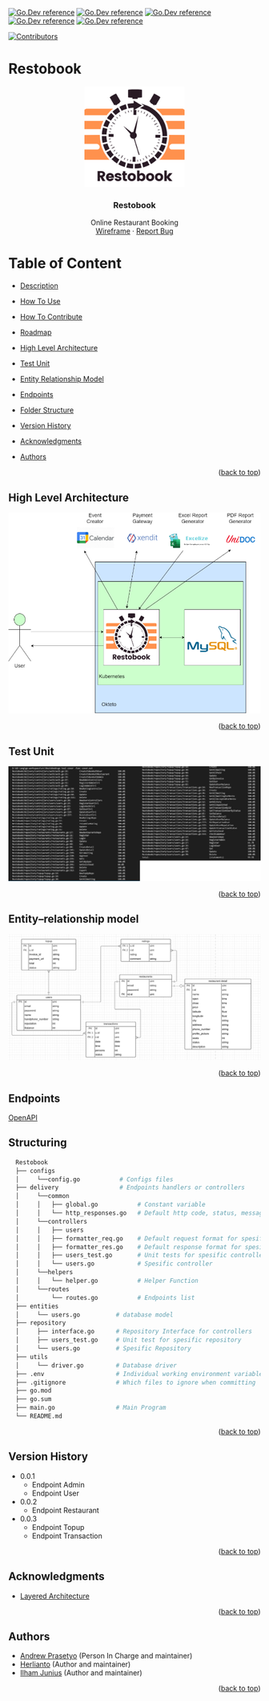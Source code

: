 <div id="top"></div>

[![Go.Dev reference](https://img.shields.io/badge/echo-reference-blue?logo=go&logoColor=blue)](https://github.com/labstack/echo)
[![Go.Dev reference](https://img.shields.io/badge/gorm-reference-blue?logo=go&logoColor=blue)](https://pkg.go.dev/gorm.io/gorm?tab=doc)
[![Go.Dev reference](https://img.shields.io/badge/google--calender-reference-blue)](https://pkg.go.dev/google.golang.org/api@v0.68.0/calendar/v3)
[![Go.Dev reference](https://img.shields.io/badge/unidoc--pdf-reference-blue)](https://pkg.go.dev/github.com/unidoc/unipdf/v3)
[![Go.Dev reference](https://img.shields.io/badge/excelize-reference-blue)](https://pkg.go.dev/github.com/xuri/excelize/v2@v2.5.0)

[![Contributors](https://img.shields.io/github/contributors/herlianto-github/Restobook.svg?style=for-the-badge)](https://github.com/herlianto-github/Restobook/graphs/contributors)

# Restobook

<!-- Description -->
<div align="center">
  <a href="https://github.com/herlianto-github/Restobook/IMAGES/Restobook.png">
    <img src="IMAGES/Restobook.png" alt="Logo" width="200" height="200">
  </a>
</div>
<div>
  <h3 align="center">Restobook</h3>
  <p align="center">
    Online Restaurant Booking
    <br/>
    <!-- <br /> -->
    <a href="https://whimsical.com/online-order-QJZTHKQp4jGWeVMxMsmLiX">Wireframe</a>
    ·
    <a href="https://github.com/herlianto-github/Restobook/issues">Report Bug</a>
  </p>
</div>

# Table of Content

- [Description](#restobook)
- [How To Use](HOW_TO_USE.md)
- [How To Contribute](CONRTIBUTING.md)
- [Roadmap](ROADMAP.md)
- [High Level Architecture](#high-level-architecture)
- [Test Unit](#test-unit)
- [Entity Relationship Model](#entity–relationship-model)
- [Endpoints](#endpoints)
- [Folder Structure](#structuring)
- [Version History](#version-history)
- [Acknowledgments](#acknowledgments)
- [Authors](#authors)

  <p align="right">(<a href="#top">back to top</a>)</p>

## High Level Architecture
 <!-- High Level Architecture -->  
  <div align="center">
    <a href="https://github.com/herlianto-github/Restobook/blob/main/IMAGES/HLA.drawio.png?raw=true">
      <img src="IMAGES/HLA.drawio.png" alt="Logo">
    </a>
  </div>

  <p align="right">(<a href="#top">back to top</a>)</p>

## Test Unit
<!-- Test Unit -->  
  <div align="center">
    <a href="https://github.com/herlianto-github/Restobook/blob/main/IMAGES/Test_unit.jpeg?raw=true">
      <img src="IMAGES/Test_unit.jpeg" alt="Logo">
    </a>
  </div>

  <p align="right">(<a href="#top">back to top</a>)</p>

## Entity–relationship model
  <!-- Entity–relationship model -->  
  <div align="center">
    <a href="https://github.com/herlianto-github/Restobook/blob/main/IMAGES/erd_Resto.PNG?raw=true">
      <img src="IMAGES/erd_Resto.PNG" alt="Logo">
    </a>
  </div>

  <p align="right">(<a href="#top">back to top</a>)</p>
  
## Endpoints

[OpenAPI](https://app.swaggerhub.com/apis-docs/Axelworld3/RestoBook/1.0.0)

## Structuring

  ```sh
    Restobook
    ├── configs                
    │     └──config.go           # Configs files
    ├── delivery                 # Endpoints handlers or controllers
    │     └──common
    │     │   ├── global.go           # Constant variable
    │     │   └── http_responses.go   # Default http code, status, message
    │     └──controllers
    │     │   ├── users
    │     │   ├── formatter_req.go    # Default request format for spesific controllers
    │     │   ├── formatter_res.go    # Default response format for spesific controllers
    │     │   ├── users_test.go       # Unit tests for spesific controllers
    │     │   └── users.go            # Spesific controller
    │     └──helpers
    │     │   └── helper.go           # Helper Function
    │     └──routes  
    │         └── routes.go           # Endpoints list
    ├── entities                
    │     └── users.go          # database model
    ├── repository              
    │     ├── interface.go      # Repository Interface for controllers
    │     ├── users_test.go     # Unit test for spesific repository
    │     └── users.go          # Spesific Repository
    ├── utils                 
    │     └── driver.go         # Database driver
    ├── .env                    # Individual working environment variables
    ├── .gitignore              # Which files to ignore when committing
    ├── go.mod                  
    ├── go.sum                  
    ├── main.go                 # Main Program
    └── README.md    
  ```

  <p align="right">(<a href="#top">back to top</a>)</p>

## Version History

- 0.0.1
  - Endpoint Admin
  - Endpoint User
- 0.0.2
  - Endpoint Restaurant
- 0.0.3
  - Endpoint Topup
  - Endpoint Transaction

<p align="right">(<a href="#top">back to top</a>)</p>

## Acknowledgments

- [Layered Architecture](https://www.oreilly.com/library/view/software-architecture-patterns/9781491971437/ch01.html)

<p align="right">(<a href="#top">back to top</a>)</p>

## Authors

- [Andrew Prasetyo](https://github.com/andrewptjio) (Person In Charge and maintainer)
- [Herlianto](https://github.com/herlianto-github) (Author and maintainer)
- [Ilham Junius](https://github.com/ilhamjunius) (Author and maintainer)

<p align="right">(<a href="#top">back to top</a>)</p>
